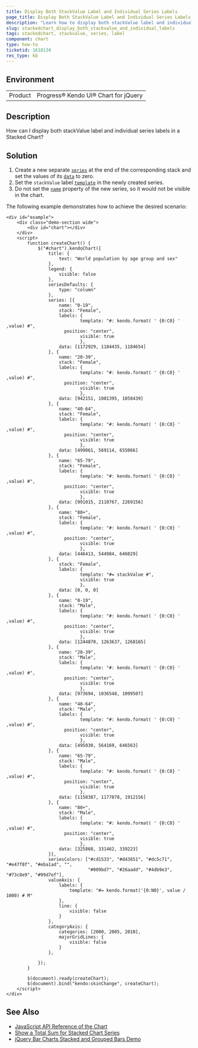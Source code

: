 ```yaml
---
title: Display Both StackValue Label and Individual Series Labels
page_title: Display Both StackValue Label and Individual Series Labels - Kendo UI for jQuery Chart
description: "Learn how to display both stackValue label and individual series labels in the Kendo UI Chart for jQuery."
slug: stackedchart_display_both_stackvalue_and_individual_labels
tags: stackedchart, stackvalue, series, label
component: chart
type: how-to
ticketid: 1618134
res_type: kb
---
```


## Environment

<table>
 <tr>
  <td>Product</td>
  <td>Progress® Kendo UI® Chart for jQuery</td>
 </tr>
</table>

## Description

How can I display both stackValue label and individual series labels in a Stacked Chart?

## Solution

1. Create a new separate [`series`](/api/javascript/dataviz/ui/chart/configuration/series) at the end of the corresponding stack and set the values of its [`data`](/api/javascript/dataviz/ui/chart/configuration/series.data) to zero. 
1. Set the `stackValue` label [`template`](/api/javascript/dataviz/ui/chart/configuration/series.labels.template) in the newly created series.
1. Do not set the [`name`](/api/javascript/dataviz/ui/chart/configuration/series.name) property of the new series, so it would not be visible in the chart.

The following example demonstrates how to achieve the desired scenario: 
```dojo
<div id="example">
    <div class="demo-section wide">
        <div id="chart"></div>
    </div>
    <script>
        function createChart() {
            $("#chart").kendoChart({
                title: {
                    text: "World population by age group and sex"
                },
                legend: {
                    visible: false
                },
                seriesDefaults: {
                    type: "column"
                },
                series: [{
                    name: "0-19",
                    stack: "Female",
                  	labels: {
                			template: "#: kendo.format( ' {0:C0} ' ,value) #",
                      position: "center",
                			visible: true
            				},
                    data: [1172929, 1184435, 1184654]
                }, {
                    name: "20-39",
                    stack: "Female",
                  	labels: {
                			template: "#: kendo.format( ' {0:C0} ' ,value) #",
                      position: "center",
                			visible: true
            				},
                    data: [942151, 1001395, 1058439]
                }, {
                    name: "40-64",
                    stack: "Female",
                  	labels: {
                			template: "#: kendo.format( ' {0:C0} ' ,value) #",
                      position: "center",
                			visible: true
            				},
                    data: [499861, 569114, 655066]
                }, {
                    name: "65-79",
                    stack: "Female",
                  	labels: {
                			template: "#: kendo.format( ' {0:C0} ' ,value) #",
                      position: "center",
                			visible: true
            				},
                    data: [991015, 2110767, 2269156]
                }, {
                    name: "80+",
                    stack: "Female",
                  	labels: {
                			template: "#: kendo.format( ' {0:C0} ' ,value) #",
                      position: "center",
                			visible: true
            				},
                    data: [446413, 544984, 646029]
                }, {
                    stack: "Female",
                  	labels: {
                			template: "#= stackValue #",
                			visible: true
            				},
                    data: [0, 0, 0]
                }, {
                    name: "0-19",
                    stack: "Male",
                  	labels: {
                			template: "#: kendo.format( ' {0:C0} ' ,value) #",
                      position: "center",
                			visible: true
            				},
                    data: [1244870, 1263637, 1268165]
                }, {
                    name: "20-39",
                    stack: "Male",
                  	labels: {
                			template: "#: kendo.format( ' {0:C0} ' ,value) #",
                      position: "center",
                			visible: true
            				},
                    data: [973694, 1036548, 1099507]
                }, {
                    name: "40-64",
                    stack: "Male",
                  	labels: {
                			template: "#: kendo.format( ' {0:C0} ' ,value) #",
                      position: "center",
                			visible: true
            				},
                    data: [495030, 564169, 646563]
                }, {
                    name: "65-79",
                    stack: "Male",
                  	labels: {
                			template: "#: kendo.format( ' {0:C0} ' ,value) #",
                      position: "center",
                			visible: true
            				},
                    data: [1158387, 1177078, 1912156]
                }, {
                    name: "80+",
                    stack: "Male",
                  	labels: {
                			template: "#: kendo.format( ' {0:C0} ' ,value) #",
                      position: "center",
                			visible: true
            				},
                    data: [325868, 331462, 339223]
                }],
                seriesColors: ["#cd1533", "#d43851", "#dc5c71", "#e47f8f", "#eba1ad", "",
                               "#009bd7", "#26aadd", "#4db9e3", "#73c8e9", "#99d7ef"],
                valueAxis: {
                    labels: {
                        template: "#= kendo.format('{0:N0}', value / 1000) # M"
                    },
                    line: {
                        visible: false
                    }
                },
                categoryAxis: {
                    categories: [2000, 2005, 2010],
                    majorGridLines: {
                        visible: false
                    }
                },
                
            });
        }

        $(document).ready(createChart);
        $(document).bind("kendo:skinChange", createChart);
    </script>
</div>
```

## See Also
* [JavaScript API Reference of the Chart](/api/javascript/dataviz/ui/chart)
* [Show a Total Sum for Stacked Chart Series](/knowledge-base/show-stack-total)
* [jQuery Bar Charts Stacked and Grouped Bars Demo](/bar-charts/grouped-stacked-bar)
